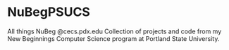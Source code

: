 # NuBegPSUCS
All things NuBeg @cecs.pdx.edu
Collection of projects and code from my New Beginnings Computer Science program at Portland State University.
